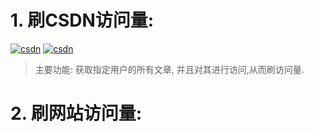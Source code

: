 # 1. 刷CSDN访问量: 
[![csdn](https://github.com/QiliangFan/Workflows/actions/workflows/csdn.yaml/badge.svg?branch=master)](https://github.com/QiliangFan/Workflows/actions/workflows/csdn.yaml) [![csdn](https://img.shields.io/static/v1?style=flat&logo=Node.js&label=&message=csdn.js&color=yellow)](JSscripts/csdn.js)

> 主要功能: 获取指定用户的所有文章, 并且对其进行访问,从而刷访问量.

# 2. 刷网站访问量:
